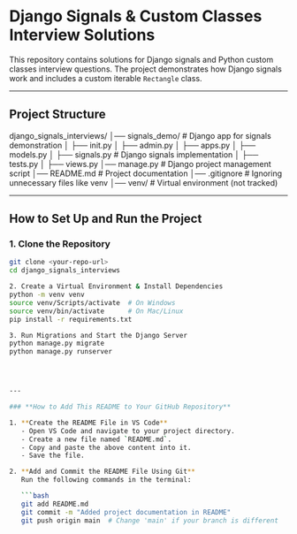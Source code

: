 # Django Signals & Custom Classes Interview Solutions  

This repository contains solutions for Django signals and Python custom classes interview questions. The project demonstrates how Django signals work and includes a custom iterable `Rectangle` class.

---

## Project Structure  
django_signals_interviews/ │── signals_demo/ # Django app for signals demonstration │ ├── init.py │ ├── admin.py │ ├── apps.py │ ├── models.py │ ├── signals.py # Django signals implementation │ ├── tests.py │ ├── views.py │── manage.py # Django project management script │── README.md # Project documentation │── .gitignore # Ignoring unnecessary files like venv │── venv/ # Virtual environment (not tracked)



---

## How to Set Up and Run the Project  

### 1. Clone the Repository  
```bash
git clone <your-repo-url>
cd django_signals_interviews

2. Create a Virtual Environment & Install Dependencies
python -m venv venv
source venv/Scripts/activate  # On Windows
source venv/bin/activate      # On Mac/Linux
pip install -r requirements.txt

3. Run Migrations and Start the Django Server
python manage.py migrate
python manage.py runserver




---

### **How to Add This README to Your GitHub Repository**  

1. **Create the README File in VS Code**  
   - Open VS Code and navigate to your project directory.  
   - Create a new file named `README.md`.  
   - Copy and paste the above content into it.  
   - Save the file.  

2. **Add and Commit the README File Using Git**  
   Run the following commands in the terminal:  

   ```bash
   git add README.md
   git commit -m "Added project documentation in README"
   git push origin main  # Change 'main' if your branch is different



